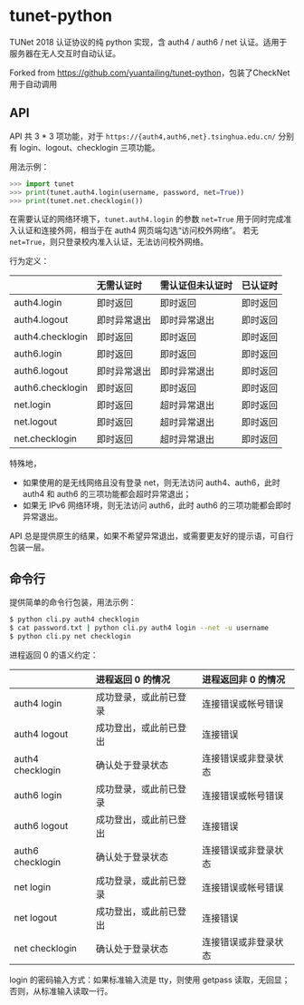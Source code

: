 # tunet-python

TUNet 2018 认证协议的纯 python 实现，含 auth4 / auth6 / net 认证。适用于服务器在无人交互时自动认证。

Forked from <https://github.com/yuantailing/tunet-python>，包装了CheckNet用于自动调用

## API
API 共 3 * 3 项功能，对于 `https://{auth4,auth6,net}.tsinghua.edu.cn/` 分别有 login、logout、checklogin 三项功能。

用法示例：

```py
>>> import tunet
>>> print(tunet.auth4.login(username, password, net=True))
>>> print(tunet.net.checklogin())
```

在需要认证的网络环境下，`tunet.auth4.login` 的参数 `net=True` 用于同时完成准入认证和连接外网，相当于在 auth4 网页端勾选“访问校外网络”。
若无 `net=True`，则只登录校内准入认证，无法访问校外网络。

行为定义：

|                  | 无需认证时   | 需认证但未认证时 | 已认证时 |
| :--------------- | :----------- | :--------------- | :------- |
| auth4.login      | 即时返回     | 即时返回         | 即时返回 |
| auth4.logout     | 即时异常退出 | 即时异常退出     | 即时返回 |
| auth4.checklogin | 即时返回     | 即时返回         | 即时返回 |
| auth6.login      | 即时返回     | 即时返回         | 即时返回 |
| auth6.logout     | 即时异常退出 | 即时异常退出     | 即时返回 |
| auth6.checklogin | 即时返回     | 即时返回         | 即时返回 |
| net.login        | 即时返回     | 超时异常退出     | 即时返回 |
| net.logout       | 即时返回     | 超时异常退出     | 即时返回 |
| net.checklogin   | 即时返回     | 超时异常退出     | 即时返回 |

特殊地，

 - 如果使用的是无线网络且没有登录 net，则无法访问 auth4、auth6，此时 auth4 和 auth6 的三项功能都会超时异常退出；
 - 如果无 IPv6 网络环境，则无法访问 auth6，此时 auth6 的三项功能都会即时异常退出。

API 总是提供原生的结果，如果不希望异常退出，或需要更友好的提示语，可自行包装一层。

## 命令行
提供简单的命令行包装，用法示例：

```sh
$ python cli.py auth4 checklogin
$ cat password.txt | python cli.py auth4 login --net -u username
$ python cli.py net checklogin
```

进程返回 0 的语义约定：

|                  | 进程返回 0 的情况      | 进程返回非 0 的情况  |
| :--------------- | :--------------------- | :------------------- |
| auth4 login      | 成功登录，或此前已登录 | 连接错误或帐号错误   |
| auth4 logout     | 成功登出，或此前已登出 | 连接错误             |
| auth4 checklogin | 确认处于登录状态       | 连接错误或非登录状态 |
| auth6 login      | 成功登录，或此前已登录 | 连接错误或帐号错误   |
| auth6 logout     | 成功登出，或此前已登出 | 连接错误             |
| auth6 checklogin | 确认处于登录状态       | 连接错误或非登录状态 |
| net login        | 成功登录，或此前已登录 | 连接错误或帐号错误   |
| net logout       | 成功登出，或此前已登出 | 连接错误             |
| net checklogin   | 确认处于登录状态       | 连接错误或非登录状态 |

login 的密码输入方式：如果标准输入流是 tty，则使用 getpass 读取，无回显；否则，从标准输入读取一行。
